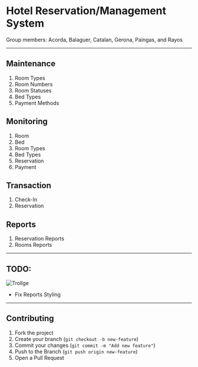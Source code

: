 # Hotel Reservation/Management System

Group members:
Acorda, Balaguer, Catalan, Gerona, Paingas, and Rayos

---

## Maintenance

1. Room Types
2. Room Numbers
3. Room Statuses
4. Bed Types
5. Payment Methods

## Monitoring

1. Room
2. Bed
3. Room Types
4. Bed Types
5. Reservation
6. Payment

## Transaction

1. Check-In
2. Reservation

## Reports

1. Reservation Reports
2. Rooms Reports

---

## TODO:

![Trollge](https://cdn.frankerfacez.com/emoticon/568539/4)

- Fix Reports Styling

---

## Contributing

1. Fork the project
2. Create your branch (`git checkout -b new-feature`)
3. Commit your changes (`git commit -m "Add new feature"`)
4. Push to the Branch (`git push origin new-feature`)
5. Open a Pull Request
